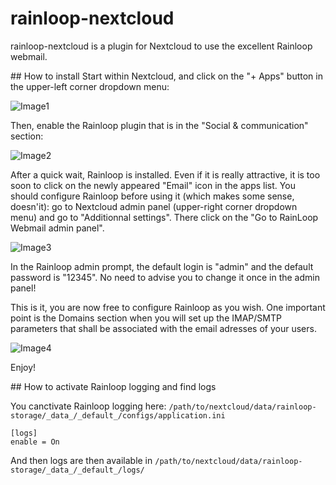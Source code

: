 # rainloop-nextcloud

rainloop-nextcloud is a plugin for Nextcloud to use the excellent Rainloop webmail.

## How to install
Start within Nextcloud, and click on the "+ Apps" button in the upper-left corner dropdown menu:

![Image1](https://github.com/pierre-alain-b/rainloop-nextcloud/blob/master/screenshots/help_a1.png)

Then, enable the Rainloop plugin that is in the "Social & communication" section:

![Image2](https://github.com/pierre-alain-b/rainloop-nextcloud/blob/master/screenshots/help_a2.png)

After a quick wait, Rainloop is installed. Even if it is really attractive, it is too soon to click on the newly appeared "Email" icon in the apps list.
You should configure Rainloop before using it (which makes some sense, doesn'it): go to Nextcloud admin panel (upper-right corner dropdown menu) and go to "Additionnal settings". There click on the "Go to RainLoop Webmail admin panel".

![Image3](https://github.com/pierre-alain-b/rainloop-nextcloud/blob/master/screenshots/help_a3.png)

In the Rainloop admin prompt, the default login is "admin" and the default password is "12345". No need to advise you to change it once in the admin panel!

This is it, you are now free to configure Rainloop as you wish. One important point is the Domains section when you will set up the IMAP/SMTP parameters that shall be associated with the email adresses of your users.

![Image4](https://github.com/pierre-alain-b/rainloop-nextcloud/blob/master/screenshots/help_a4.png)

Enjoy!

## How to activate Rainloop logging and find logs

You canctivate Rainloop logging here: `/path/to/nextcloud/data/rainloop-storage/_data_/_default_/configs/application.ini`
```
[logs]
enable = On
```
And then logs are then available in `/path/to/nextcloud/data/rainloop-storage/_data_/_default_/logs/`
